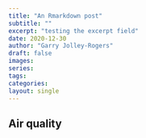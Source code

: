 ```yaml
---
title: "An Rmarkdown post"
subtitle: ""
excerpt: "testing the excerpt field"
date: 2020-12-30
author: "Garry Jolley-Rogers"
draft: false
images:
series:
tags:
categories:
layout: single
---
```



## Air quality
 